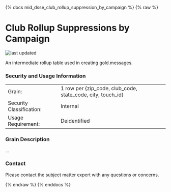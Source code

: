 {% docs mid_dsse_club_rollup_suppression_by_campaign %}
{% raw %}

# Club Rollup Suppressions by Campaign

![last updated](assets/update_badges/mid_dsse_club_rollup_suppression_by_campaign.svg)

An intermediate rollup table used in creating gold.messages. 

### Security and Usage Information
|     |     |
| --- | --- |
| Grain:                   | 1 row per {zip_code, club_code, state_code, city, touch_id} |
| Security Classification: | Internal |
| Usage Requirement:       | Deidentified |

### Grain Description
...


### Contact
Please contact the subject matter expert with any questions or concerns.

{% endraw %}
{% enddocs %}